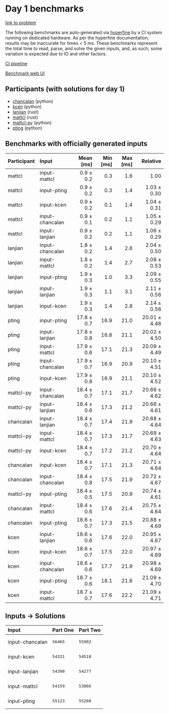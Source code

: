 # Day 1 benchmarks

[link to problem](https://adventofcode.com/2023/day/1)

The following benchmarks are auto-generated via
[hyperfine](https://github.com/sharkdp/hyperfine) by a CI system running on
dedicated hardware. As per the hyperfine documentation, results may be
inaccurate for times < 5 ms. These benchmarks represent the total time to read,
parse, and solve the given inputs, and, as such, some variation is expected due
to IO and other factors.

[CI pipeline](http://ci.papercode.net:8080/teams/main/pipelines/aoc2023)

[Benchmark web UI](https://aoc.ancalagon.black)


## Participants (with solutions for day 1)

- [chancalan](https://github.com/chancalan/aoc2023) (python)
- [kcen](https://github.com/kcen/aoc2023) (python)
- [lanjian](https://github.com/lanjian/aoc-2023) (rust)
- [mattcl](https://github.com/mattcl/aoc2023) (rust)
- [mattcl-py](https://github.com/mattcl/aoc2023-py) (python)
- [pting](https://github.com/pting/aoc2023) (python)


## Benchmarks with officially generated inputs

| Participant | Input | Mean [ms] | Min [ms] | Max [ms] | Relative |
|:---|:---|---:|---:|---:|---:|
| mattcl | input-mattcl | 0.9 ± 0.2 | 0.3 | 1.6 | 1.00 |
| mattcl | input-pting | 0.9 ± 0.2 | 0.3 | 1.4 | 1.03 ± 0.30 |
| mattcl | input-kcen | 0.9 ± 0.2 | 0.1 | 1.4 | 1.04 ± 0.31 |
| mattcl | input-chancalan | 0.9 ± 0.1 | 0.2 | 1.1 | 1.05 ± 0.29 |
| mattcl | input-lanjian | 0.9 ± 0.2 | 0.2 | 1.1 | 1.06 ± 0.29 |
| lanjian | input-chancalan | 1.8 ± 0.2 | 1.4 | 2.6 | 2.04 ± 0.50 |
| lanjian | input-mattcl | 1.8 ± 0.2 | 1.4 | 2.7 | 2.08 ± 0.53 |
| lanjian | input-pting | 1.9 ± 0.3 | 1.0 | 3.3 | 2.09 ± 0.55 |
| lanjian | input-lanjian | 1.9 ± 0.3 | 1.1 | 3.1 | 2.11 ± 0.56 |
| lanjian | input-kcen | 1.9 ± 0.3 | 1.4 | 2.8 | 2.14 ± 0.56 |
| pting | input-pting | 17.8 ± 0.7 | 16.9 | 21.0 | 20.01 ± 4.48 |
| pting | input-lanjian | 17.8 ± 0.8 | 16.8 | 21.1 | 20.02 ± 4.50 |
| pting | input-mattcl | 17.9 ± 0.6 | 17.1 | 21.3 | 20.09 ± 4.49 |
| pting | input-chancalan | 17.9 ± 0.7 | 16.9 | 20.9 | 20.10 ± 4.51 |
| pting | input-kcen | 17.9 ± 0.8 | 16.9 | 21.1 | 20.10 ± 4.52 |
| mattcl-py | input-chancalan | 18.4 ± 0.7 | 17.1 | 21.7 | 20.66 ± 4.62 |
| mattcl-py | input-lanjian | 18.4 ± 0.6 | 17.3 | 21.2 | 20.66 ± 4.61 |
| chancalan | input-lanjian | 18.4 ± 0.7 | 17.4 | 21.9 | 20.68 ± 4.64 |
| mattcl-py | input-mattcl | 18.4 ± 0.7 | 17.3 | 21.7 | 20.69 ± 4.63 |
| mattcl-py | input-kcen | 18.4 ± 0.7 | 17.2 | 21.2 | 20.70 ± 4.64 |
| chancalan | input-kcen | 18.4 ± 0.7 | 17.1 | 21.3 | 20.71 ± 4.64 |
| chancalan | input-chancalan | 18.4 ± 0.8 | 17.5 | 21.9 | 20.72 ± 4.67 |
| mattcl-py | input-pting | 18.4 ± 0.5 | 17.5 | 20.9 | 20.74 ± 4.61 |
| chancalan | input-mattcl | 18.4 ± 0.6 | 17.6 | 21.4 | 20.75 ± 4.64 |
| chancalan | input-pting | 18.6 ± 0.7 | 17.3 | 21.5 | 20.88 ± 4.69 |
| kcen | input-lanjian | 18.6 ± 0.6 | 17.6 | 22.0 | 20.95 ± 4.67 |
| kcen | input-kcen | 18.6 ± 0.7 | 17.5 | 22.0 | 20.97 ± 4.69 |
| kcen | input-chancalan | 18.6 ± 0.6 | 17.7 | 21.9 | 20.98 ± 4.69 |
| kcen | input-pting | 18.7 ± 0.6 | 18.1 | 21.6 | 21.09 ± 4.70 |
| kcen | input-mattcl | 18.7 ± 0.7 | 17.6 | 22.2 | 21.09 ± 4.71 |


## Inputs -> Solutions

| Input | Part One | Part Two |
|:---|:---|:---|
|input-chancalan|<pre>56465</pre>|<pre>55902</pre>|
|input-kcen|<pre>54331</pre>|<pre>54518</pre>|
|input-lanjian|<pre>54390</pre>|<pre>54277</pre>|
|input-mattcl|<pre>54159</pre>|<pre>53866</pre>|
|input-pting|<pre>55123</pre>|<pre>55260</pre>|